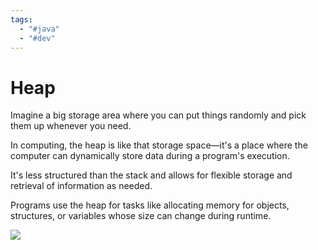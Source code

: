 ```yaml
---
tags:
  - "#java"
  - "#dev"
---
```

# Heap
Imagine a big storage area where you can put things randomly and pick them up whenever you need. 

In computing, the heap is like that storage space—it's a place where the computer can dynamically store data during a program's execution. 

It's less structured than the stack and allows for flexible storage and retrieval of information as needed. 

Programs use the heap for tasks like allocating memory for objects, structures, or variables whose size can change during runtime.

![](https://media.geeksforgeeks.org/wp-content/cdn-uploads/20221220165711/MinHeapAndMaxHeap1.png)